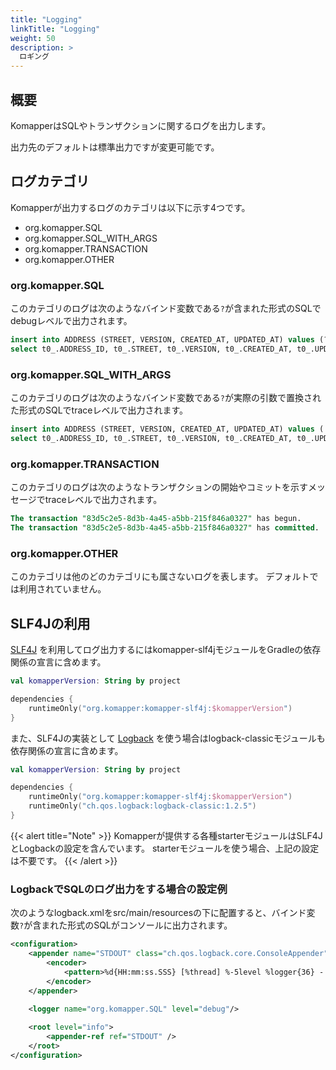 ```yaml
---
title: "Logging"
linkTitle: "Logging"
weight: 50
description: >
  ロギング
---
```


## 概要

KomapperはSQLやトランザクションに関するログを出力します。

出力先のデフォルトは標準出力ですが変更可能です。

## ログカテゴリ

Komapperが出力するログのカテゴリは以下に示す4つです。

- org.komapper.SQL
- org.komapper.SQL_WITH_ARGS
- org.komapper.TRANSACTION
- org.komapper.OTHER

### org.komapper.SQL

このカテゴリのログは次のようなバインド変数である`?`が含まれた形式のSQLでdebugレベルで出力されます。

```sql
insert into ADDRESS (STREET, VERSION, CREATED_AT, UPDATED_AT) values (?, ?, ?, ?)
select t0_.ADDRESS_ID, t0_.STREET, t0_.VERSION, t0_.CREATED_AT, t0_.UPDATED_AT from ADDRESS as t0_ where t0_.ADDRESS_ID = ?
```

### org.komapper.SQL_WITH_ARGS

このカテゴリのログは次のようなバインド変数である`?`が実際の引数で置換された形式のSQLでtraceレベルで出力されます。

```sql
insert into ADDRESS (STREET, VERSION, CREATED_AT, UPDATED_AT) values ('street A', 0, '2021-07-31T21:23:24.511', '2021-07-31T21:23:24.511')
select t0_.ADDRESS_ID, t0_.STREET, t0_.VERSION, t0_.CREATED_AT, t0_.UPDATED_AT from ADDRESS as t0_ where t0_.ADDRESS_ID = 1
```

### org.komapper.TRANSACTION

このカテゴリのログは次のようなトランザクションの開始やコミットを示すメッセージでtraceレベルで出力されます。

```sql
The transaction "83d5c2e5-8d3b-4a45-a5bb-215f846a0327" has begun.
The transaction "83d5c2e5-8d3b-4a45-a5bb-215f846a0327" has committed.
```

### org.komapper.OTHER

このカテゴリは他のどのカテゴリにも属さないログを表します。
デフォルトでは利用されていません。

## SLF4Jの利用

[SLF4J](http://www.slf4j.org/) を利用してログ出力するにはkomapper-slf4jモジュールをGradleの依存関係の宣言に含めます。

```kotlin
val komapperVersion: String by project

dependencies {
    runtimeOnly("org.komapper:komapper-slf4j:$komapperVersion")
}
```

また、SLF4Jの実装として [Logback](http://logback.qos.ch/) を使う場合はlogback-classicモジュールも依存関係の宣言に含めます。

```kotlin
val komapperVersion: String by project

dependencies {
    runtimeOnly("org.komapper:komapper-slf4j:$komapperVersion")
    runtimeOnly("ch.qos.logback:logback-classic:1.2.5")
}
```

{{< alert title="Note" >}}
Komapperが提供する各種starterモジュールはSLF4JとLogbackの設定を含んでいます。
starterモジュールを使う場合、上記の設定は不要です。
{{< /alert >}}

### LogbackでSQLのログ出力をする場合の設定例

次のようなlogback.xmlをsrc/main/resourcesの下に配置すると、バインド変数`?`が含まれた形式のSQLがコンソールに出力されます。

```xml
<configuration>
    <appender name="STDOUT" class="ch.qos.logback.core.ConsoleAppender">
        <encoder>
            <pattern>%d{HH:mm:ss.SSS} [%thread] %-5level %logger{36} - %msg%n</pattern>
        </encoder>
    </appender>
    
    <logger name="org.komapper.SQL" level="debug"/>

    <root level="info">
        <appender-ref ref="STDOUT" />
    </root>
</configuration>
```